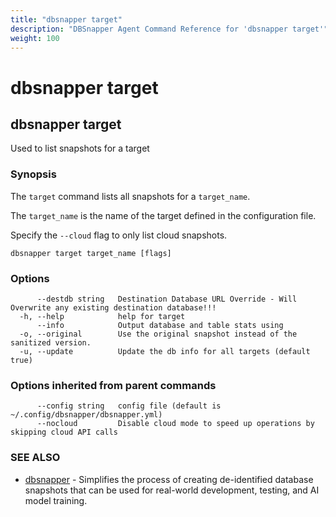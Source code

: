 ```yaml
---
title: "dbsnapper target"
description: "DBSnapper Agent Command Reference for 'dbsnapper target'"
weight: 100
---
```


# dbsnapper target

## dbsnapper target

Used to list snapshots for a target

### Synopsis

 The `target` command lists all snapshots for a `target_name`.

The `target_name` is the name of the target defined in the configuration file.

Specify the `--cloud` flag to only list cloud snapshots.


```
dbsnapper target target_name [flags]
```

### Options

```
      --destdb string   Destination Database URL Override - Will Overwrite any existing destination database!!!
  -h, --help            help for target
      --info            Output database and table stats using
  -o, --original        Use the original snapshot instead of the sanitized version.
  -u, --update          Update the db info for all targets (default true)
```

### Options inherited from parent commands

```
      --config string   config file (default is ~/.config/dbsnapper/dbsnapper.yml)
      --nocloud         Disable cloud mode to speed up operations by skipping cloud API calls
```

### SEE ALSO

* [dbsnapper](dbsnapper.md)	 - Simplifies the process of creating de-identified database snapshots that can be used for real-world development, testing, and AI model training.

